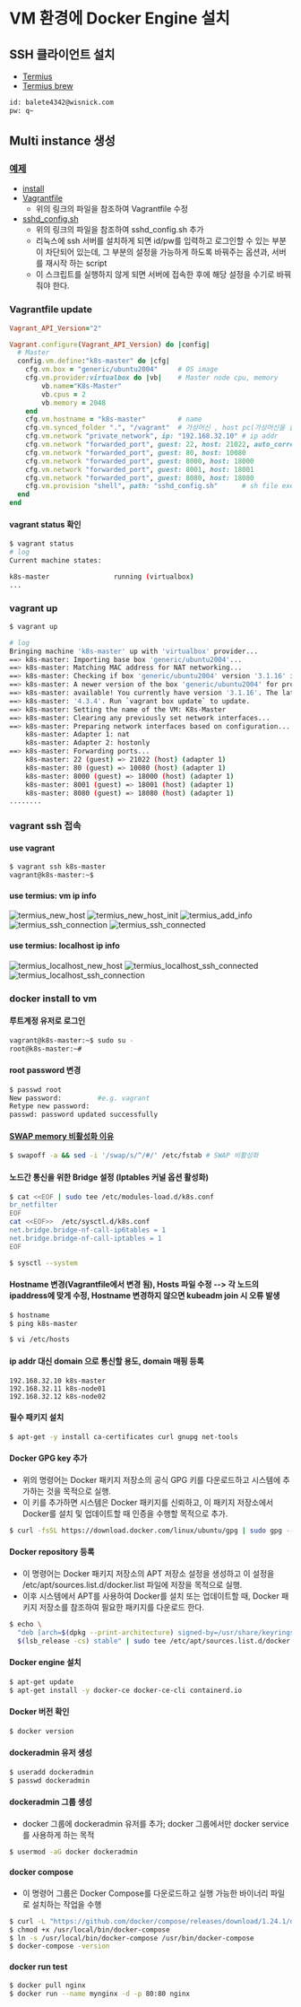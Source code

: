 # VM 환경에 Docker Engine 설치

## SSH 클라이언트 설치
- [Termius](https://termius.com/)
- [Termius brew](https://formulae.brew.sh/cask/termius)
```bash
id: balete4342@wisnick.com 
pw: q~
``` 

## Multi instance 생성
### [예제](https://github.com/joneconsulting/vagrant)
  * [install](https://github.com/joneconsulting/vagrant/blob/main/install/01_ubuntu_k8s_install_newest.md)
  * [Vagrantfile](https://github.com/joneconsulting/vagrant/blob/main/scripts/Vagrantfile)
    * 위의 링크의 파일을 참조하여 Vagrantfile 수정
  * [sshd_config.sh](https://github.com/joneconsulting/vagrant/blob/main/scripts/sshd_config.sh)
      * 위의 링크의 파일을 참조하여 sshd_config.sh 추가
      * 리눅스에 ssh 서버를 설치하게 되면 id/pw를 입력하고 로그인할 수 있는 부분이 차단되어 있는데, 그 부분의 설정을 가능하게 하도록 바꿔주는 옵션과, 서버를 재시작 하는 script
      * 이 스크립트를 실행하지 않게 되면 서버에 접속한 후에 해당 설정을 수기로 바꿔줘야 한다.
### Vagrantfile update
```ruby
Vagrant_API_Version="2"

Vagrant.configure(Vagrant_API_Version) do |config|
  # Master
  config.vm.define:"k8s-master" do |cfg|
    cfg.vm.box = "generic/ubuntu2004"     # OS image
    cfg.vm.provider:virtualbox do |vb|    # Master node cpu, memory
        vb.name="K8s-Master"
        vb.cpus = 2
        vb.memory = 2048
    end
    cfg.vm.hostname = "k8s-master"        # name
    cfg.vm.synced_folder ".", "/vagrant"  # 가상머신 , host pc(가상머신을 올린 pc) 사이의 공유폴더 path 지정(파일전송 용이하게 하기 위해)
    cfg.vm.network "private_network", ip: "192.168.32.10" # ip addr
    cfg.vm.network "forwarded_port", guest: 22, host: 21022, auto_correct: false, id: "ssh" # port 지정, ssh guest(;vm) 22 <- host 21022
    cfg.vm.network "forwarded_port", guest: 80, host: 10080
    cfg.vm.network "forwarded_port", guest: 8000, host: 18000
    cfg.vm.network "forwarded_port", guest: 8001, host: 18001
    cfg.vm.network "forwarded_port", guest: 8080, host: 18080
    cfg.vm.provision "shell", path: "sshd_config.sh"      # sh file execute
  end
end
```
#### vagrant status 확인
```bash
$ vagrant status
# log
Current machine states:

k8s-master                running (virtualbox)
...
```
### vagrant up
```bash
$ vagrant up
```
```bash
# log
Bringing machine 'k8s-master' up with 'virtualbox' provider...
==> k8s-master: Importing base box 'generic/ubuntu2004'...
==> k8s-master: Matching MAC address for NAT networking...
==> k8s-master: Checking if box 'generic/ubuntu2004' version '3.1.16' is up to date...
==> k8s-master: A newer version of the box 'generic/ubuntu2004' for provider 'virtualbox' is
==> k8s-master: available! You currently have version '3.1.16'. The latest is version
==> k8s-master: '4.3.4'. Run `vagrant box update` to update.
==> k8s-master: Setting the name of the VM: K8s-Master
==> k8s-master: Clearing any previously set network interfaces...
==> k8s-master: Preparing network interfaces based on configuration...
    k8s-master: Adapter 1: nat
    k8s-master: Adapter 2: hostonly
==> k8s-master: Forwarding ports...
    k8s-master: 22 (guest) => 21022 (host) (adapter 1)
    k8s-master: 80 (guest) => 10080 (host) (adapter 1)
    k8s-master: 8000 (guest) => 18000 (host) (adapter 1)
    k8s-master: 8001 (guest) => 18001 (host) (adapter 1)
    k8s-master: 8080 (guest) => 18080 (host) (adapter 1)
........
```
### vagrant ssh 접속
#### use vagrant
```bash
$ vagrant ssh k8s-master
vagrant@k8s-master:~$ 
```
#### use termius: vm ip info
![termius_new_host](termius_new_host.png)
![termius_new_host_init](termius_new_host_init.png)
![termius_add_info](termius_add_info.png)
![termius_ssh_connection](termius_ssh_connection.png)
![termius_ssh_connected](termius_ssh_connected.png)
#### use termius: localhost ip info
![termius_localhost_new_host](termius_localhost_new_host.png) 
![termius_localhost_ssh_connected](.png)
![termius_localhost_ssh_connection](termius_localhost_ssh_connection.png)

### docker install to vm
#### 루트계정 유저로 로그인
```bash
vagrant@k8s-master:~$ sudo su - 
root@k8s-master:~#
```

#### root password 변경
```bash
$ passwd root 
New password:         #e.g. vagrant
Retype new password:
passwd: password updated successfully

```
#### [SWAP memory 비활성화 이유](https://kgw7401.tistory.com/50)
```bash
$ swapoff -a && sed -i '/swap/s/^/#/' /etc/fstab # SWAP 비활성화
```

#### 노드간 통신을 위한 Bridge 설정 (Iptables 커널 옵션 활성화)
```bash
$ cat <<EOF | sudo tee /etc/modules-load.d/k8s.conf
br_netfilter
EOF
cat <<EOF>>  /etc/sysctl.d/k8s.conf
net.bridge.bridge-nf-call-ip6tables = 1
net.bridge.bridge-nf-call-iptables = 1
EOF
```
```bash
$ sysctl --system
```

#### Hostname 변경(Vagrantfile에서 변경 됨), Hosts 파일 수정 --> 각 노드의 ipaddress에 맞게 수정, Hostname 변경하지 않으면 kubeadm join 시 오류 발생
```bash
$ hostname
$ ping k8s-master
```
```bash
$ vi /etc/hosts 
```

#### ip addr 대신 domain 으로 통신할 용도, domain 매핑 등록
```vi
192.168.32.10 k8s-master
192.168.32.11 k8s-node01
192.168.32.12 k8s-node02
```

#### 필수 패키지 설치
```bash
$ apt-get -y install ca-certificates curl gnupg net-tools
```

#### Docker GPG key 추가
* 위의 명령어는 Docker 패키지 저장소의 공식 GPG 키를 다운로드하고 시스템에 추가하는 것을 목적으로 실행.
* 이 키를 추가하면 시스템은 Docker 패키지를 신뢰하고, 이 패키지 저장소에서 Docker를 설치 및 업데이트할 때 인증을 수행할 목적으로 추가.
```bash
$ curl -fsSL https://download.docker.com/linux/ubuntu/gpg | sudo gpg --dearmor -o /usr/share/keyrings/docker-archive-keyring.gpg
```

#### Docker repository 등록
* 이 명령어는 Docker 패키지 저장소의 APT 저장소 설정을 생성하고 이 설정을 /etc/apt/sources.list.d/docker.list 파일에 저장을 목적으로 실행.
* 이후 시스템에서 APT를 사용하여 Docker를 설치 또는 업데이트할 때, Docker 패키지 저장소를 참조하여 필요한 패키지를 다운로드 한다.
```bash
$ echo \
  "deb [arch=$(dpkg --print-architecture) signed-by=/usr/share/keyrings/docker-archive-keyring.gpg] https://download.docker.com/linux/ubuntu \
  $(lsb_release -cs) stable" | sudo tee /etc/apt/sources.list.d/docker.list > /dev/null
```

#### Docker engine 설치 
```bash
$ apt-get update
$ apt-get install -y docker-ce docker-ce-cli containerd.io
```

#### Docker 버전 확인
```bash
$ docker version
```

#### dockeradmin 유저 생성
```bash
$ useradd dockeradmin
$ passwd dockeradmin
```
#### dockeradmin 그룹 생성
* docker 그룹에 dockeradmin 유저를 추가; docker 그룹에서만 docker service 를 사용하게 하는 목적
```bash
$ usermod -aG docker dockeradmin
```

#### docker compose 
* 이 명령어 그룹은 Docker Compose를 다운로드하고 실행 가능한 바이너리 파일로 설치하는 작업을 수행
```bash
$ curl -L "https://github.com/docker/compose/releases/download/1.24.1/docker-compose-$(uname -s)-$(uname -m)" -o /usr/local/bin/docker-compose
$ chmod +x /usr/local/bin/docker-compose
$ ln -s /usr/local/bin/docker-compose /usr/bin/docker-compose
$ docker-compose -version 
```
#### docker run test
```bash
$ docker pull nginx
$ docker run --name mynginx -d -p 80:80 nginx 
```